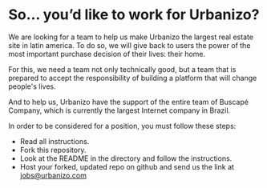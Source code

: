 So… you’d like to work for Urbanizo?
====


We are looking for a team to help us make Urbanizo the largest real estate site in latin america. To do so, we will give back to users the power of the most important purchase decision of their lives: their home.

For this, we need a team not only technically good, but a team that is prepared to accept the responsibility of building a platform that will change people's lives.

And to help us, Urbanizo have the support of the entire team of Buscapé Company, which is currently the largest Internet company in Brazil.

In order to be considered for a position, you must follow these steps:

* Read all instructions.
* Fork this repository.
* Look at the README in the directory and follow the instructions.
* Host your forked, updated repo on github and send us the link at jobs@urbanizo.com
